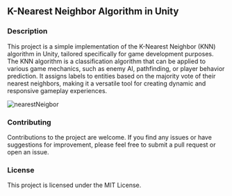## K-Nearest Neighbor Algorithm in Unity

### Description
This project is a simple implementation of the K-Nearest Neighbor (KNN) algorithm in Unity, tailored specifically for game development purposes. The KNN algorithm is a classification algorithm that can be applied to various game mechanics, such as enemy AI, pathfinding, or player behavior prediction. It assigns labels to entities based on the majority vote of their nearest neighbors, making it a versatile tool for creating dynamic and responsive gameplay experiences.

![nearestNeigbor](https://github.com/GrigoriyIvanov/K-NearestNeighborsAlgorithm/assets/85455523/80bfbe92-f67d-446f-8f55-b9127fb4513d)

### Contributing
Contributions to the project are welcome. If you find any issues or have suggestions for improvement, please feel free to submit a pull request or open an issue.

### License
This project is licensed under the MIT License.
